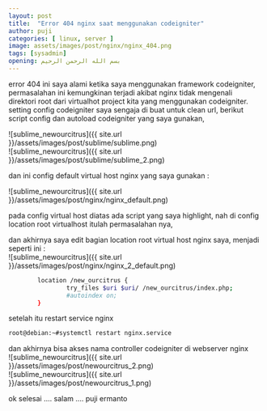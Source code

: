 ```yaml
---
layout: post
title:  "Error 404 nginx saat menggunakan codeigniter"
author: puji
categories: [ linux, server ]
image: assets/images/post/nginx/nginx_404.png
tags: [sysadmin]
opening: بسم الله الرحمن الرحيم
---  
```

error 404 ini saya alami ketika saya menggunakan framework codeigniter, permasalahan ini kemungkinan terjadi akibat nginx tidak mengenali  
direktori root dari virtualhot project kita yang menggunakan codeigniter.  
setting config codeigniter saya sengaja di buat untuk clean url, berikut script config dan autoload codeigniter yang saya gunakan,  

![sublime_newourcitrus]({{ site.url }}/assets/images/post/sublime/sublime.png)  
![sublime_newourcitrus]({{ site.url }}/assets/images/post/sublime/sublime_2.png)  

dan ini config default virtual host nginx yang saya gunakan :  

![sublime_newourcitrus]({{ site.url }}/assets/images/post/nginx/nginx_default.png)  

pada config virtual host diatas ada script yang saya highlight, nah di config location root virtualhost itulah permasalahan nya,  

dan akhirnya saya edit bagian location root virtual host nginx saya, menjadi seperti ini :  
![sublime_newourcitrus]({{ site.url }}/assets/images/post/nginx/nginx_2_default.png)  

```sh
        location /new_ourcitrus {
                try_files $uri $uri/ /new_ourcitrus/index.php;
                #autoindex on;
        }
```  
setelah itu restart service nginx 
```sh
root@debian:~#systemctl restart nginx.service
```  

dan akhirnya bisa akses nama controller codeigniter di webserver nginx  
![sublime_newourcitrus]({{ site.url }}/assets/images/post/newourcitrus_2.png)  
![sublime_newourcitrus]({{ site.url }}/assets/images/post/newourcitrus_1.png)  

ok selesai ....
salam ....
puji ermanto







